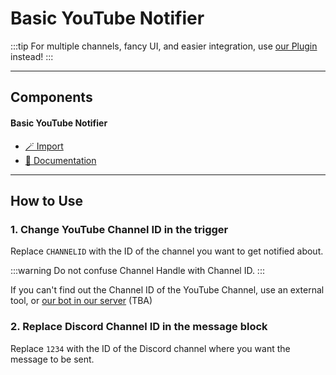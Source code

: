 # Basic YouTube Notifier

:::tip
For multiple channels, fancy UI, and easier integration, use [our Plugin](../plugins/planned/youtube-video-notifier.md) instead!
:::

***

## Components

#### Basic YouTube Notifier

- [🪄 Import](https://inventor.gg/dash/share/component/16f3a3fffba84b948a3300ff84c5e21f)
- [📙 Documentation](#how-to-use)

***

## How to Use

### 1. Change YouTube Channel ID in the trigger
Replace `CHANNELID` with the ID of the channel you want to get notified about.

:::warning
Do not confuse Channel Handle with Channel ID.
:::

If you can't find out the Channel ID of the YouTube Channel, use an external tool, or [our bot in our server](https://dsc.gg/inventutor) (TBA)

### 2. Replace Discord Channel ID in the message block
Replace `1234` with the ID of the Discord channel where you want the message to be sent.
